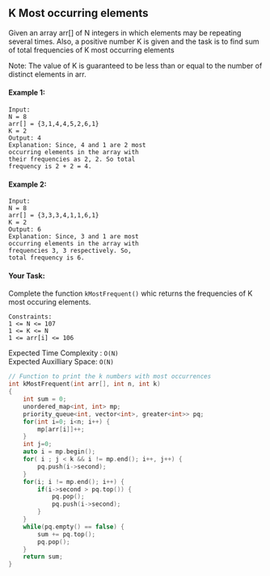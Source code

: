 ## K Most occurring elements

Given an array arr[] of N integers in which elements may be repeating several times. Also, a positive number K is given and the task is to find sum of total frequencies of K most occurring elements

Note: The value of K is guaranteed to be less than or equal to the number of distinct elements in arr.

#### Example 1:

```
Input:
N = 8
arr[] = {3,1,4,4,5,2,6,1}
K = 2
Output: 4
Explanation: Since, 4 and 1 are 2 most
occurring elements in the array with
their frequencies as 2, 2. So total
frequency is 2 + 2 = 4.
```

#### Example 2:

```
Input:
N = 8
arr[] = {3,3,3,4,1,1,6,1}
K = 2
Output: 6
Explanation: Since, 3 and 1 are most
occurring elements in the array with
frequencies 3, 3 respectively. So,
total frequency is 6.
```

#### Your Task:

Complete the function `kMostFrequent()` whic returns the frequencies of K most occuring elements.

```
Constraints:
1 <= N <= 107
1 <= K <= N
1 <= arr[i] <= 106
```

Expected Time Complexity : `O(N)`  
Expected Auxilliary Space: `O(N)`

```c++
// Function to print the k numbers with most occurrences
int kMostFrequent(int arr[], int n, int k)
{
    int sum = 0;
	unordered_map<int, int> mp;
	priority_queue<int, vector<int>, greater<int>> pq;
	for(int i=0; i<n; i++) {
	    mp[arr[i]]++;
	}
	int j=0;
	auto i = mp.begin();
	for( i ; j < k && i != mp.end(); i++, j++) {
	    pq.push(i->second);
	}
	for(i; i != mp.end(); i++) {
	    if(i->second > pq.top()) {
	        pq.pop();
	        pq.push(i->second);
	    }
	}
	while(pq.empty() == false) {
	    sum += pq.top();
	    pq.pop();
	}
	return sum;
}
```
